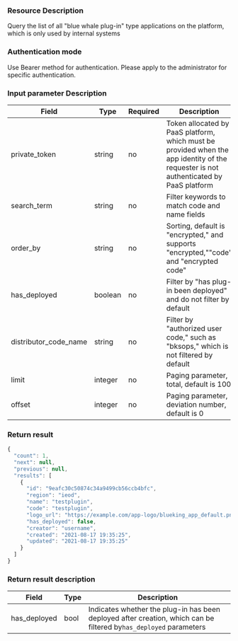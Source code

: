 ### Resource Description

Query the list of all "blue whale plug-in" type applications on the platform, which is only used by internal systems

### Authentication mode

Use Bearer method for authentication. Please apply to the administrator for specific authentication.

### Input parameter Description
| Field         | Type | Required | Description                                                  |
|-----------------------|----------|-----|------------------------------------------------------------------|
| private_token         |  string   | no | Token allocated by PaaS platform, which must be provided when the app identity of the requester is not authenticated by PaaS platform |
| search_term           |  string   | no | Filter keywords to match code and name fields                                  |
| order_by              |  string   | no | Sorting, default is "encrypted," and supports "encrypted,""code" and "encrypted code"                |
| has_deployed          |  boolean  |no   | Filter by "has plug-in been deployed" and do not filter by default                                    |
| distributor_code_name | string   | no | Filter by "authorized user code," such as "bksops," which is not filtered by default                    |
| limit                 |  integer  |no   | Paging parameter, total, default is 100                                             |
| offset                |  integer  | no       | Paging parameter, deviation number, default is 0                                             |

### Return result

```javascript
{
  "count": 1,
  "next": null,
  "previous": null,
  "results": [
    {
      "id": "9eafc30c50874c34a9499cb56ccb4bfc",
      "region": "ieod",
      "name": "testplugin",
      "code": "testplugin",
      "logo_url": "https://example.com/app-logo/blueking_app_default.png",
      "has_deployed": false,
      "creator": "username",
      "created": "2021-08-17 19:35:25",
      "updated": "2021-08-17 19:35:25"
    }
  ]
}
```

### Return result description

| Field | Type | Description                                   |
|--------------|----------|---------------------------------------------------|
| has_deployed | bool     | Indicates whether the plug-in has been deployed after creation, which can be filtered by`has_deployed` parameters|